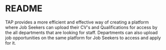 # README

TAP provides a more efficient and effective way of creating a platform where Job Seekers can upload their CV's and Qualifications for access by the all departments that are looking for staff. Departments can also upload job opportunities on the same platform for Job Seekers to access and apply for it.
